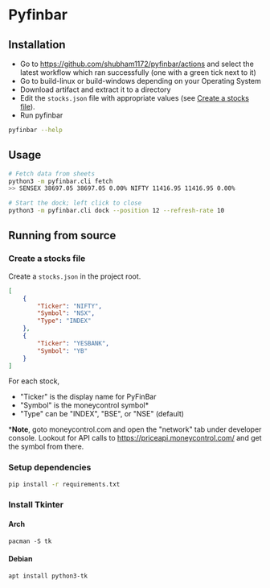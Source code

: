 # Pyfinbar

## Installation

- Go to https://github.com/shubham1172/pyfinbar/actions and select the latest workflow which ran successfully (one with a green tick next to it)
- Go to build-linux or build-windows depending on your Operating System
- Download artifact and extract it to a directory
- Edit the `stocks.json` file with appropriate values (see [Create a stocks file](./README.md#create-a-stocks-file)).
- Run pyfinbar

```bash
pyfinbar --help
```

## Usage


```bash
# Fetch data from sheets
python3 -m pyfinbar.cli fetch
>> SENSEX 38697.05 38697.05 0.00% NIFTY 11416.95 11416.95 0.00%

# Start the dock; left click to close
python3 -m pyfinbar.cli dock --position 12 --refresh-rate 10
```

## Running from source

### Create a stocks file

Create a `stocks.json` in the project root.
```json
[
    {
        "Ticker": "NIFTY",
        "Symbol": "NSX",
        "Type": "INDEX"
    },
    {
        "Ticker": "YESBANK",
        "Symbol": "YB"
    }
]
```

For each stock,
- "Ticker" is the display name for PyFinBar
- "Symbol" is the moneycontrol symbol*
- "Type" can be "INDEX", "BSE", or "NSE" (default)


***Note**, goto moneycontrol.com and open the "network" tab under developer console. Lookout for API calls to https://priceapi.moneycontrol.com/ and get the symbol from there.

### Setup dependencies

```bash
pip install -r requirements.txt
```

### Install Tkinter

#### Arch

```
pacman -S tk
```

#### Debian

```
apt install python3-tk
```